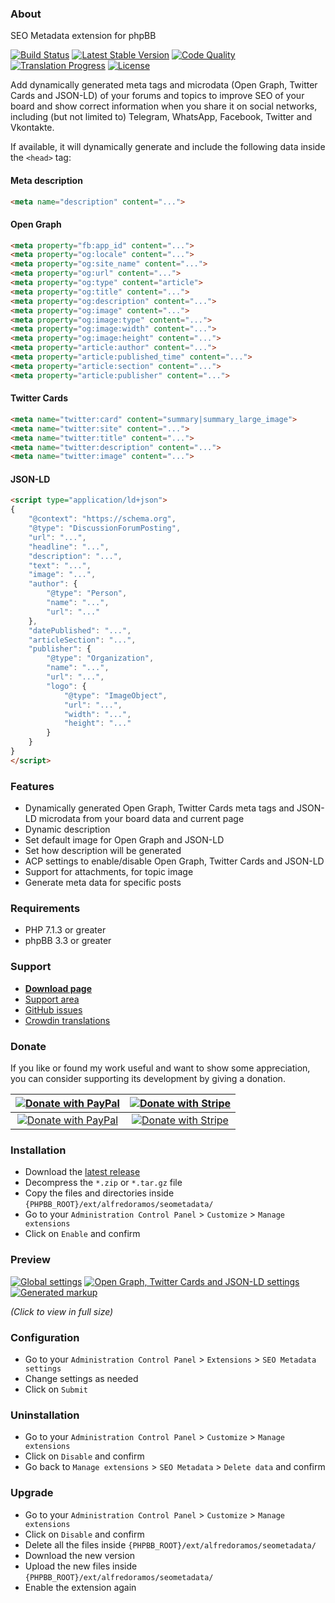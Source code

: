 ### About

SEO Metadata extension for phpBB

[![Build Status](https://img.shields.io/github/actions/workflow/status/AlfredoRamos/phpbb-ext-seo-metadata/ci.yml?style=flat-square)](https://github.com/AlfredoRamos/phpbb-ext-seo-metadata/actions)
[![Latest Stable Version](https://img.shields.io/github/tag/AlfredoRamos/phpbb-ext-seo-metadata.svg?style=flat-square&label=stable)](https://github.com/AlfredoRamos/phpbb-ext-seo-metadata/releases)
[![Code Quality](https://img.shields.io/codacy/grade/5da9411a064c41c6931af2a398dfad37.svg?style=flat-square)](https://app.codacy.com/gh/AlfredoRamos/phpbb-ext-seo-metadata/dashboard)
[![Translation Progress](https://badges.crowdin.net/phpbb-ext-seo-metadata/localized.svg)](https://crowdin.com/project/phpbb-ext-seo-metadata)
[![License](https://img.shields.io/github/license/AlfredoRamos/phpbb-ext-seo-metadata.svg?style=flat-square)](https://raw.githubusercontent.com/AlfredoRamos/phpbb-ext-seo-metadata/master/license.txt)

Add dynamically generated meta tags and microdata (Open Graph, Twitter Cards and JSON-LD) of your forums and topics to improve SEO of your board and show correct information when you share it on social networks, including (but not limited to) Telegram, WhatsApp, Facebook, Twitter and Vkontakte.

If available, it will dynamically generate and include the following data inside the `<head>` tag:

#### Meta description

```html
<meta name="description" content="...">
```

#### Open Graph

```html
<meta property="fb:app_id" content="...">
<meta property="og:locale" content="...">
<meta property="og:site_name" content="...">
<meta property="og:url" content="...">
<meta property="og:type" content="article">
<meta property="og:title" content="...">
<meta property="og:description" content="...">
<meta property="og:image" content="...">
<meta property="og:image:type" content="...">
<meta property="og:image:width" content="...">
<meta property="og:image:height" content="...">
<meta property="article:author" content="...">
<meta property="article:published_time" content="...">
<meta property="article:section" content="...">
<meta property="article:publisher" content="...">
```

#### Twitter Cards

```html
<meta name="twitter:card" content="summary|summary_large_image">
<meta name="twitter:site" content="...">
<meta name="twitter:title" content="...">
<meta name="twitter:description" content="...">
<meta name="twitter:image" content="...">
```

#### JSON-LD

```html
<script type="application/ld+json">
{
	"@context": "https://schema.org",
	"@type": "DiscussionForumPosting",
	"url": "...",
	"headline": "...",
	"description": "...",
	"text": "...",
	"image": "...",
	"author": {
		"@type": "Person",
		"name": "...",
		"url": "..."
	},
	"datePublished": "...",
	"articleSection": "...",
	"publisher": {
		"@type": "Organization",
		"name": "...",
		"url": "...",
		"logo": {
			"@type": "ImageObject",
			"url": "...",
			"width": "...",
			"height": "..."
		}
	}
}
</script>
```

### Features

- Dynamically generated Open Graph, Twitter Cards meta tags and JSON-LD microdata from your board data and current page
- Dynamic description
- Set default image for Open Graph and JSON-LD
- Set how description will be generated
- ACP settings to enable/disable Open Graph, Twitter Cards and JSON-LD
- Support for attachments, for topic image
- Generate meta data for specific posts

### Requirements

- PHP 7.1.3 or greater
- phpBB 3.3 or greater

### Support

- [**Download page**](https://www.phpbb.com/customise/db/extension/seo_metadata/)
- [Support area](https://www.phpbb.com/customise/db/extension/seo_metadata/support)
- [GitHub issues](https://github.com/AlfredoRamos/phpbb-ext-seo-metadata/issues)
- [Crowdin translations](https://crowdin.com/project/phpbb-ext-seo-metadata)

### Donate

If you like or found my work useful and want to show some appreciation, you can consider supporting its development by giving a donation.

|    [![Donate with PayPal](https://alfredoramos.mx/images/paypal.svg)](https://alfredoramos.mx/donate/)     |    [![Donate with Stripe](https://alfredoramos.mx/images/stripe.svg)](https://alfredoramos.mx/donate/)     |
| :--------------------------------------------------------------------------------------------------------: | :--------------------------------------------------------------------------------------------------------: |
| [![Donate with PayPal](https://alfredoramos.mx/images/donate_paypal.svg)](https://alfredoramos.mx/donate/) | [![Donate with Stripe](https://alfredoramos.mx/images/donate_stripe.svg)](https://alfredoramos.mx/donate/) |

### Installation

- Download the [latest release](https://github.com/AlfredoRamos/phpbb-ext-seo-metadata/releases)
- Decompress the `*.zip` or `*.tar.gz` file
- Copy the files and directories inside `{PHPBB_ROOT}/ext/alfredoramos/seometadata/`
- Go to your `Administration Control Panel` > `Customize` > `Manage extensions`
- Click on `Enable` and confirm

### Preview

[![Global settings](https://i.imgur.com/8rg2fKIb.png)](https://i.imgur.com/8rg2fKI.png)
[![Open Graph, Twitter Cards and JSON-LD settings](https://i.imgur.com/042NB5Fb.png)](https://i.imgur.com/042NB5F.png)
[![Generated markup](https://i.imgur.com/xKswZUHb.png)](https://i.imgur.com/xKswZUH.png)

*(Click to view in full size)*

### Configuration

- Go to your `Administration Control Panel` > `Extensions` > `SEO Metadata settings`
- Change settings as needed
- Click on `Submit`

### Uninstallation

- Go to your `Administration Control Panel` > `Customize` > `Manage extensions`
- Click on `Disable` and confirm
- Go back to `Manage extensions` > `SEO Metadata` > `Delete data` and confirm

### Upgrade

- Go to your `Administration Control Panel` > `Customize` > `Manage extensions`
- Click on `Disable` and confirm
- Delete all the files inside `{PHPBB_ROOT}/ext/alfredoramos/seometadata/`
- Download the new version
- Upload the new files inside `{PHPBB_ROOT}/ext/alfredoramos/seometadata/`
- Enable the extension again
